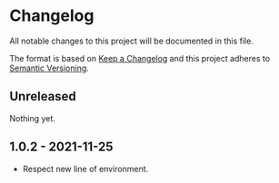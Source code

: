 # Changelog

All notable changes to this project will be documented in this file.

The format is based on [Keep a Changelog](http://keepachangelog.com/)
and this project adheres to [Semantic Versioning](http://semver.org/).

## Unreleased

Nothing yet.

## 1.0.2 - 2021-11-25

- Respect new line of environment.
